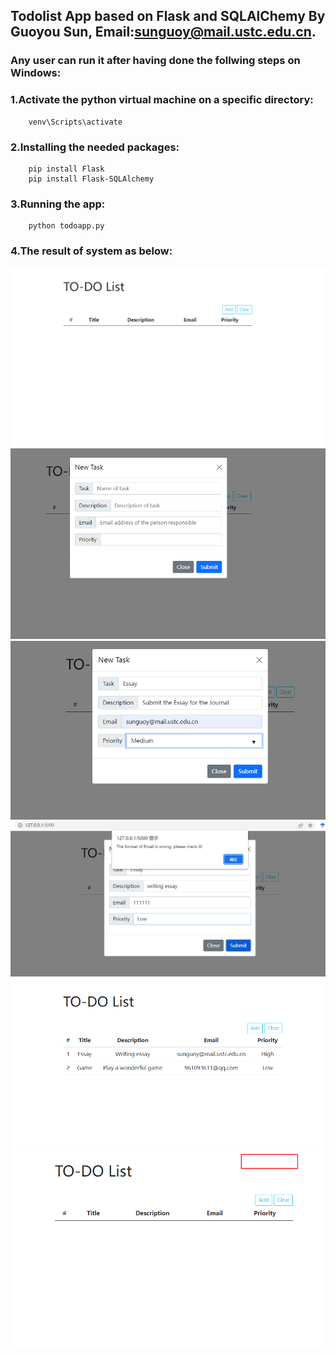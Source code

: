 ## Todolist App based on Flask and SQLAlChemy By Guoyou Sun, Email:sunguoy@mail.ustc.edu.cn.

### Any user can run it after having done the follwing steps on Windows:

### 1.Activate the python virtual machine on a specific directory:
```
    venv\Scripts\activate
```
  

### 2.Installing the needed packages: 
```
    pip install Flask 
    pip install Flask-SQLAlchemy
```

### 3.Running the app: 
```
    python todoapp.py
```

### 4.The result of system as below: 
![image](https://github.com/sunguoy/Task_AB/blob/main/ResultImage/font1.png)
![image](https://github.com/sunguoy/Task_AB/blob/main/ResultImage/font2.png)
![image](https://github.com/sunguoy/Task_AB/blob/main/ResultImage/font3.png)
![image](https://github.com/sunguoy/Task_AB/blob/main/ResultImage/font4.png)
![image](https://github.com/sunguoy/Task_AB/blob/main/ResultImage/font5.png)
![image](https://github.com/sunguoy/Task_AB/blob/main/ResultImage/font6.png)

